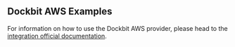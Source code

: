 ## Dockbit AWS Examples

For information on how to use the Dockbit AWS provider, please head to the [integration official documentation](https://docs.dockbit.com/integrations/aws-cli/).
